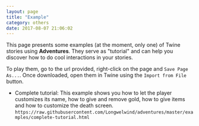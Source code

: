 ```yaml
---
layout: page
title: "Example"
category: others
date: 2017-08-07 21:06:02
---
```


This page presents some examples (at the moment, only one) of Twine stories using **Adventures**. They serve as "tutorial" and can help you discover how to do cool interactions in your stories.

To play them, go to the url provided, right-click on the page and `Save Page As...`. Once downloaded, open them in Twine using the `Import from File` button.

* Complete tutorial: This example shows you how to let the player customizes its name, how to give and remove gold, how to give items and how to customize the death screen.  
`https://raw.githubusercontent.com/Longwelwind/adventures/master/examples/complete-tutorial.html`